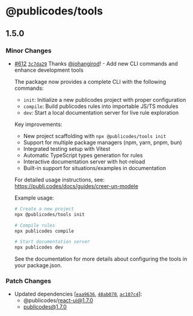 # @publicodes/tools

## 1.5.0

### Minor Changes

- [#612](https://github.com/publicodes/publicodes/pull/612) [`3c7da29`](https://github.com/publicodes/publicodes/commit/3c7da292472d3784bbedbbf55a62938873bb9c27) Thanks [@johangirod](https://github.com/johangirod)! - Add new CLI commands and enhance development tools

  The package now provides a complete CLI with the following commands:

  - `init`: Initialize a new publicodes project with proper configuration
  - `compile`: Build publicodes rules into importable JS/TS modules
  - `dev`: Start a local documentation server for live rule exploration

  Key improvements:

  - New project scaffolding with `npx @publicodes/tools init`
  - Support for multiple package managers (npm, yarn, pnpm, bun)
  - Integrated testing setup with Vitest
  - Automatic TypeScript types generation for rules
  - Interactive documentation server with hot-reload
  - Built-in support for situations/examples in documentation

  For detailed usage instructions, see:
  https://publi.codes/docs/guides/creer-un-modele

  Example usage:

  ```sh
  # Create a new project
  npx @publicodes/tools init

  # Compile rules
  npx publicodes compile

  # Start documentation server
  npx publicodes dev
  ```

  See the documentation for more details about configuring the tools in your package.json.

### Patch Changes

- Updated dependencies [[`eaa9636`](https://github.com/publicodes/publicodes/commit/eaa963644e17360110b23c45f4617eb69122f805), [`48ab070`](https://github.com/publicodes/publicodes/commit/48ab0703e8c8017766fa785aa02f11482d6998ba), [`ac107c4`](https://github.com/publicodes/publicodes/commit/ac107c4ee2ea6c316d4f56bc318e6fc04accadc8)]:
  - @publicodes/react-ui@1.7.0
  - publicodes@1.7.0
